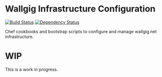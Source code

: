 # Wallgig Infrastructure Configuration

[![Build Status](https://travis-ci.org/gregf/chef-wallgig.png?branch=master)](https://travis-ci.org/gregf/chef-wallgig)
[![Dependency Status](https://gemnasium.com/gregf/chef-wallgig.png)](https://gemnasium.com/gregf/chef-wallgig)

Chef cookbooks and bootstrap scripts to configure and manage wallgig.net
infrastructure.

# WIP

This is a work in progress.
